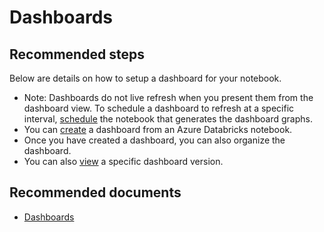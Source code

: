 <properties
	pageTitle="Databricks Job Scheduler"
	description="Databricks Job Scheduler"
	service="microsoft.databricks"
	resource="workspaces"
	displayOrder="9"
	selfHelpType="resource"
	supportTopicIds="32612193"
	resourceTags=""
	productPesIds="16432"
	cloudEnvironments="public"
/>

# Dashboards

## **Recommended steps**

Below are details on how to setup a dashboard for your notebook.  

* Note: Dashboards do not live refresh when you present them from the dashboard view. To schedule a dashboard to refresh at a specific interval, [schedule](https://docs.databricks.com/user-guide/notebooks/notebook-manage.html#schedule-notebook) the notebook that generates the dashboard graphs.  
* You can [create](https://docs.databricks.com/user-guide/notebooks/dashboards.html#dashboards) a dashboard from an Azure Databricks notebook.  
* Once you have created a dashboard, you can also organize the dashboard. 
* You can also [view](https://docs.databricks.com/user-guide/notebooks/dashboards.html#view-a-specific-dashboard-version) a specific dashboard version.   

 
## **Recommended documents**
* [Dashboards](https://docs.databricks.com/user-guide/notebooks/dashboards.html#dashboards)  


